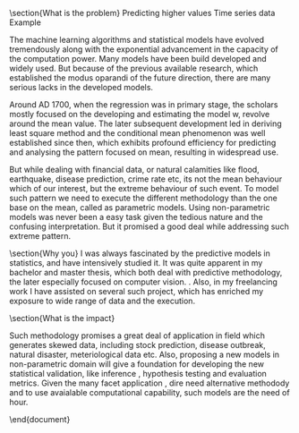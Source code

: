 

\section{What is the problem}
Predicting higher values
Time series data
Example 

The machine learning algorithms and statistical models have evolved tremendously along with the exponential advancement in the capacity of the computation power. Many models have been build developed and widely used. But because of the previous available research, which established the modus oparandi of the future direction, there are many serious lacks in the developed models.

Around AD 1700, when the regression was in primary stage, the scholars mostly focused on the developing and estimating the model w, revolve around the mean value. The later subsequent development led in deriving least square method and the conditional mean phenomenon was well established since then, which exhibits profound efficiency for predicting and analysing the pattern focused on mean, resulting in widespread use.

But while dealing with financial data, or natural calamities like flood, earthquake, disease prediction, crime rate etc, its not the mean behaviour which of our interest, but the extreme behaviour of such event. To model such pattern we need to execute the different methodology than the one base on the mean, called as parametric models. Using non-parametric models was never been a easy task given the tedious nature and the confusing interpretation. But it promised a good deal while addressing such extreme pattern.


\section{Why you}
I was always fascinated by the predictive models in statistics, and have intensively studied it. It was quite apparent in my bachelor and master thesis, which both deal with predictive methodology, the later especially focused on computer vision. .
Also, in my freelancing work I have assisted on several such project, which has enriched my exposure to wide range of data and the execution.

\section{What is the impact}

Such methodology promises a great deal of application in field which generates skewed data, including stock prediction, disease outbreak, natural disaster, meteriological data etc. Also, proposing a new models in non-parametric domain will give a foundation for developing the new statistical validation, like inference , hypothesis testing and evaluation metrics. Given the many facet application , dire need alternative methodody and to use avaialable computational capability, such models are the need of hour.





\end{document}
